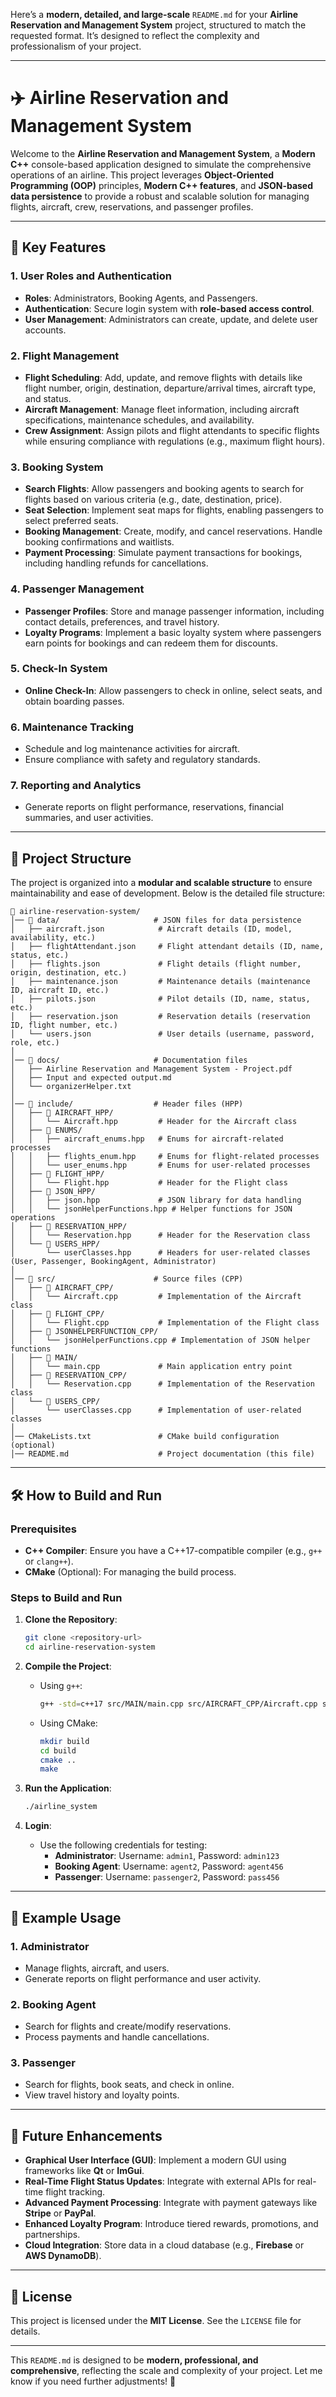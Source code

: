 Here’s a **modern, detailed, and large-scale** `README.md` for your **Airline Reservation and Management System** project, structured to match the requested format. It’s designed to reflect the complexity and professionalism of your project.

---

# ✈️ Airline Reservation and Management System

Welcome to the **Airline Reservation and Management System**, a **Modern C++** console-based application designed to simulate the comprehensive operations of an airline. This project leverages **Object-Oriented Programming (OOP)** principles, **Modern C++ features**, and **JSON-based data persistence** to provide a robust and scalable solution for managing flights, aircraft, crew, reservations, and passenger profiles.

---

## 🚀 Key Features

### 1. **User Roles and Authentication**
   - **Roles**: Administrators, Booking Agents, and Passengers.
   - **Authentication**: Secure login system with **role-based access control**.
   - **User Management**: Administrators can create, update, and delete user accounts.

### 2. **Flight Management**
   - **Flight Scheduling**: Add, update, and remove flights with details like flight number, origin, destination, departure/arrival times, aircraft type, and status.
   - **Aircraft Management**: Manage fleet information, including aircraft specifications, maintenance schedules, and availability.
   - **Crew Assignment**: Assign pilots and flight attendants to specific flights while ensuring compliance with regulations (e.g., maximum flight hours).

### 3. **Booking System**
   - **Search Flights**: Allow passengers and booking agents to search for flights based on various criteria (e.g., date, destination, price).
   - **Seat Selection**: Implement seat maps for flights, enabling passengers to select preferred seats.
   - **Booking Management**: Create, modify, and cancel reservations. Handle booking confirmations and waitlists.
   - **Payment Processing**: Simulate payment transactions for bookings, including handling refunds for cancellations.

### 4. **Passenger Management**
   - **Passenger Profiles**: Store and manage passenger information, including contact details, preferences, and travel history.
   - **Loyalty Programs**: Implement a basic loyalty system where passengers earn points for bookings and can redeem them for discounts.

### 5. **Check-In System**
   - **Online Check-In**: Allow passengers to check in online, select seats, and obtain boarding passes.

### 6. **Maintenance Tracking**
   - Schedule and log maintenance activities for aircraft.
   - Ensure compliance with safety and regulatory standards.

### 7. **Reporting and Analytics**
   - Generate reports on flight performance, reservations, financial summaries, and user activities.

---

## 📂 Project Structure

The project is organized into a **modular and scalable structure** to ensure maintainability and ease of development. Below is the detailed file structure:

```
📂 airline-reservation-system/
│── 📂 data/                     # JSON files for data persistence
│   ├── aircraft.json            # Aircraft details (ID, model, availability, etc.)
│   ├── flightAttendant.json     # Flight attendant details (ID, name, status, etc.)
│   ├── flights.json             # Flight details (flight number, origin, destination, etc.)
│   ├── maintenance.json         # Maintenance details (maintenance ID, aircraft ID, etc.)
│   ├── pilots.json              # Pilot details (ID, name, status, etc.)
│   ├── reservation.json         # Reservation details (reservation ID, flight number, etc.)
│   └── users.json               # User details (username, password, role, etc.)
│
│── 📂 docs/                     # Documentation files
│   ├── Airline Reservation and Management System - Project.pdf
│   ├── Input and expected output.md
│   └── organizerHelper.txt
│
│── 📂 include/                  # Header files (HPP)
│   ├── 📂 AIRCRAFT_HPP/
│   │   └── Aircraft.hpp         # Header for the Aircraft class
│   ├── 📂 ENUMS/
│   │   ├── aircraft_enums.hpp   # Enums for aircraft-related processes
│   │   ├── flights_enum.hpp     # Enums for flight-related processes
│   │   └── user_enums.hpp       # Enums for user-related processes
│   ├── 📂 FLIGHT_HPP/
│   │   └── Flight.hpp           # Header for the Flight class
│   ├── 📂 JSON_HPP/
│   │   ├── json.hpp             # JSON library for data handling
│   │   └── jsonHelperFunctions.hpp # Helper functions for JSON operations
│   ├── 📂 RESERVATION_HPP/
│   │   └── Reservation.hpp      # Header for the Reservation class
│   └── 📂 USERS_HPP/
│       └── userClasses.hpp      # Headers for user-related classes (User, Passenger, BookingAgent, Administrator)
│
│── 📂 src/                      # Source files (CPP)
│   ├── 📂 AIRCRAFT_CPP/
│   │   └── Aircraft.cpp         # Implementation of the Aircraft class
│   ├── 📂 FLIGHT_CPP/
│   │   └── Flight.cpp           # Implementation of the Flight class
│   ├── 📂 JSONHELPERFUNCTION_CPP/
│   │   └── jsonHelperFunctions.cpp # Implementation of JSON helper functions
│   ├── 📂 MAIN/
│   │   └── main.cpp             # Main application entry point
│   ├── 📂 RESERVATION_CPP/
│   │   └── Reservation.cpp      # Implementation of the Reservation class
│   └── 📂 USERS_CPP/
│       └── userClasses.cpp      # Implementation of user-related classes
│
│── CMakeLists.txt               # CMake build configuration (optional)
│── README.md                    # Project documentation (this file)
```

---

## 🛠️ How to Build and Run

### Prerequisites
- **C++ Compiler**: Ensure you have a C++17-compatible compiler (e.g., `g++` or `clang++`).
- **CMake** (Optional): For managing the build process.

### Steps to Build and Run
1. **Clone the Repository**:
   ```bash
   git clone <repository-url>
   cd airline-reservation-system
   ```

2. **Compile the Project**:
   - Using `g++`:
     ```bash
     g++ -std=c++17 src/MAIN/main.cpp src/AIRCRAFT_CPP/Aircraft.cpp src/FLIGHT_CPP/Flight.cpp src/JSONHELPERFUNCTION_CPP/jsonHelperFunctions.cpp src/RESERVATION_CPP/Reservation.cpp src/USERS_CPP/userClasses.cpp -o airline_system
     ```
   - Using CMake:
     ```bash
     mkdir build
     cd build
     cmake ..
     make
     ```

3. **Run the Application**:
   ```bash
   ./airline_system
   ```

4. **Login**:
   - Use the following credentials for testing:
     - **Administrator**: Username: `admin1`, Password: `admin123`
     - **Booking Agent**: Username: `agent2`, Password: `agent456`
     - **Passenger**: Username: `passenger2`, Password: `pass456`

---

## 🎯 Example Usage

### 1. **Administrator**
   - Manage flights, aircraft, and users.
   - Generate reports on flight performance and user activity.

### 2. **Booking Agent**
   - Search for flights and create/modify reservations.
   - Process payments and handle cancellations.

### 3. **Passenger**
   - Search for flights, book seats, and check in online.
   - View travel history and loyalty points.

---

## 🔮 Future Enhancements
- **Graphical User Interface (GUI)**: Implement a modern GUI using frameworks like **Qt** or **ImGui**.
- **Real-Time Flight Status Updates**: Integrate with external APIs for real-time flight tracking.
- **Advanced Payment Processing**: Integrate with payment gateways like **Stripe** or **PayPal**.
- **Enhanced Loyalty Program**: Introduce tiered rewards, promotions, and partnerships.
- **Cloud Integration**: Store data in a cloud database (e.g., **Firebase** or **AWS DynamoDB**).

---

## 📜 License
This project is licensed under the **MIT License**. See the `LICENSE` file for details.

---

This `README.md` is designed to be **modern, professional, and comprehensive**, reflecting the scale and complexity of your project. Let me know if you need further adjustments! 🚀